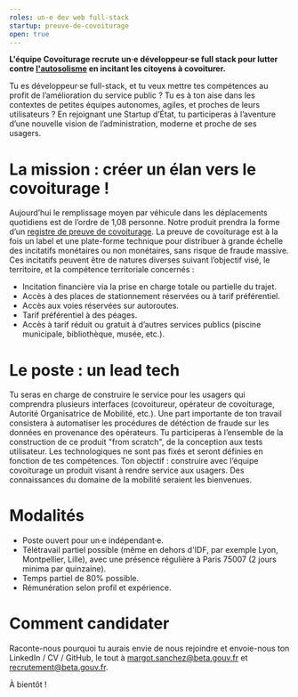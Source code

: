 ```yaml
---
roles: un·e dev web full-stack
startup: preuve-de-covoiturage
open: true
---
```


**L'équipe Covoiturage recrute un·e développeur·se full stack pour lutter contre [l'autosolisme](https://fr.wiktionary.org/wiki/autosolisme) en incitant les citoyens à covoiturer.**

Tu es développeur·se full-stack, et tu veux mettre tes compétences au profit de l’amélioration du service public ? Tu es à ton aise dans les contextes de petites équipes autonomes, agiles, et proches de leurs utilisateurs ? En rejoignant une Startup d’État, tu participeras à l’aventure d’une nouvelle vision de l’administration, moderne et proche de ses usagers.

La mission : créer un élan vers le covoiturage !
============================================
Aujourd’hui le remplissage moyen par véhicule dans les déplacements quotidiens est de l’ordre de 1,08 personne. Notre produit prendra la forme d’un [registre de preuve de covoiturage](http://covoiturage.strikingly.com/). La preuve de covoiturage est à la fois un label et une plate-forme technique pour distribuer à grande échelle des incitatifs monétaires ou non monétaires, sans risque de fraude massive. Ces incitatifs peuvent être de natures diverses suivant l’objectif visé, le territoire, et la compétence territoriale concernés :
 - Incitation financière via la prise en charge totale ou partielle du trajet.
 - Accès à des places de stationnement réservées ou à tarif préférentiel.
 - Accès aux voies réservées sur autoroutes.
 - Tarif préférentiel à des péages.
 - Accès à tarif réduit ou gratuit à d’autres services publics (piscine municipale, bibliothèque, musée, etc.).

Le poste : un lead tech 
======
Tu seras en charge de construire le service pour les usagers qui comprendra plusieurs interfaces (covoitureur, opérateur de covoiturage, Autorité Organisatrice de Mobilité, etc.). Une part importante de ton travail consistera à automatiser les procédures de détéction de fraude sur les données en provenance des opérateurs. 
Tu participeras à l’ensemble de la construction de ce produit "from scratch", de la conception aux tests utilisateur. Les technologiques ne sont pas fixés et seront définies en fonction de tes compétences.
Ton objectif : construire avec l’équipe covoiturage un produit visant à rendre service aux usagers. Des connaissances du domaine de la mobilité seraient les bienvenues. 

Modalités
========
 - Poste ouvert pour un·e indépendant·e.
 - Télétravail partiel possible (même en dehors d'IDF, par exemple Lyon, Montpellier, Lille), avec une présence régulière à Paris 75007 (2 jours minima par quinzaine).   
 - Temps partiel de 80% possible.
 - Rémunération selon profil et expérience.


Comment candidater
===========
Raconte-nous pourquoi tu aurais envie de nous rejoindre et envoie-nous ton LinkedIn / CV / GitHub, le tout à margot.sanchez@beta.gouv.fr et recrutement@beta.gouv.fr. 


À bientôt !
